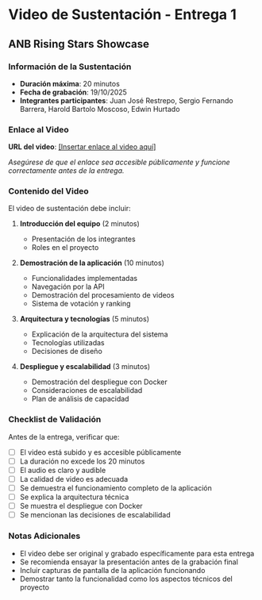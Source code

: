 # Video de Sustentación - Entrega 1

## ANB Rising Stars Showcase

### Información de la Sustentación

- **Duración máxima**: 20 minutos
- **Fecha de grabación**: 19/10/2025
- **Integrantes participantes**: Juan José Restrepo, Sergio Fernando Barrera, Harold Bartolo Moscoso, Edwin Hurtado

### Enlace al Video

**URL del video**: [[Insertar enlace al video aquí]](https://uniandes-my.sharepoint.com/:f:/g/personal/jj_restrepob1_uniandes_edu_co/EsHppIZO5LtMifUEuMR8__0B56yjdHhbJ3OvqG5OBZBQJw?e=HSPGGr)

*Asegúrese de que el enlace sea accesible públicamente y funcione correctamente antes de la entrega.*

### Contenido del Video

El video de sustentación debe incluir:

1. **Introducción del equipo** (2 minutos)
   - Presentación de los integrantes
   - Roles en el proyecto

2. **Demostración de la aplicación** (10 minutos)
   - Funcionalidades implementadas
   - Navegación por la API
   - Demostración del procesamiento de videos
   - Sistema de votación y ranking

3. **Arquitectura y tecnologías** (5 minutos)
   - Explicación de la arquitectura del sistema
   - Tecnologías utilizadas
   - Decisiones de diseño

4. **Despliegue y escalabilidad** (3 minutos)
   - Demostración del despliegue con Docker
   - Consideraciones de escalabilidad
   - Plan de análisis de capacidad

### Checklist de Validación

Antes de la entrega, verificar que:

- [ ] El video está subido y es accesible públicamente
- [ ] La duración no excede los 20 minutos
- [ ] El audio es claro y audible
- [ ] La calidad de video es adecuada
- [ ] Se demuestra el funcionamiento completo de la aplicación
- [ ] Se explica la arquitectura técnica
- [ ] Se muestra el despliegue con Docker
- [ ] Se mencionan las decisiones de escalabilidad

### Notas Adicionales

- El video debe ser original y grabado específicamente para esta entrega
- Se recomienda ensayar la presentación antes de la grabación final
- Incluir capturas de pantalla de la aplicación funcionando
- Demostrar tanto la funcionalidad como los aspectos técnicos del proyecto
